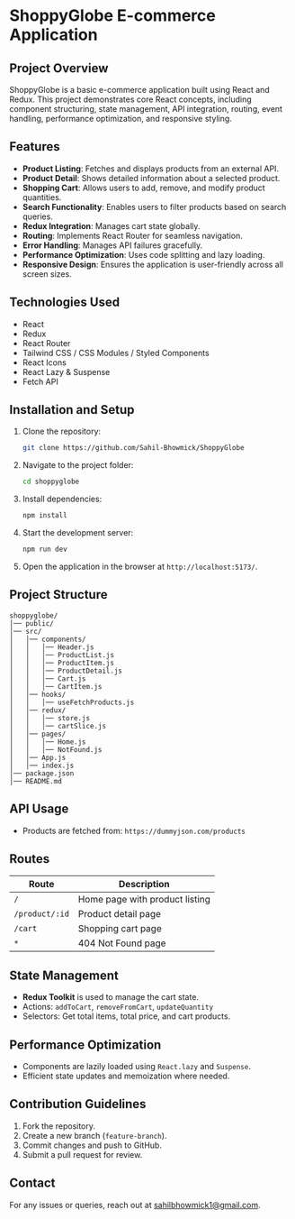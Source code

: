 # ShoppyGlobe E-commerce Application

## Project Overview

ShoppyGlobe is a basic e-commerce application built using React and Redux. This project demonstrates core React concepts, including component structuring, state management, API integration, routing, event handling, performance optimization, and responsive styling.

## Features

- **Product Listing**: Fetches and displays products from an external API.
- **Product Detail**: Shows detailed information about a selected product.
- **Shopping Cart**: Allows users to add, remove, and modify product quantities.
- **Search Functionality**: Enables users to filter products based on search queries.
- **Redux Integration**: Manages cart state globally.
- **Routing**: Implements React Router for seamless navigation.
- **Error Handling**: Manages API failures gracefully.
- **Performance Optimization**: Uses code splitting and lazy loading.
- **Responsive Design**: Ensures the application is user-friendly across all screen sizes.

## Technologies Used

- React
- Redux
- React Router
- Tailwind CSS / CSS Modules / Styled Components
- React Icons
- React Lazy & Suspense
- Fetch API

## Installation and Setup

1. Clone the repository:
   ```sh
   git clone https://github.com/Sahil-Bhowmick/ShoppyGlobe
   ```
2. Navigate to the project folder:
   ```sh
   cd shoppyglobe
   ```
3. Install dependencies:
   ```sh
   npm install
   ```
4. Start the development server:
   ```sh
   npm run dev
   ```
5. Open the application in the browser at `http://localhost:5173/`.

## Project Structure

```
shoppyglobe/
│── public/
│── src/
│   │── components/
│   │   │── Header.js
│   │   │── ProductList.js
│   │   │── ProductItem.js
│   │   │── ProductDetail.js
│   │   │── Cart.js
│   │   │── CartItem.js
│   │── hooks/
│   │   │── useFetchProducts.js
│   │── redux/
│   │   │── store.js
│   │   │── cartSlice.js
│   │── pages/
│   │   │── Home.js
│   │   │── NotFound.js
│   │── App.js
│   │── index.js
│── package.json
│── README.md
```

## API Usage

- Products are fetched from: `https://dummyjson.com/products`

## Routes

| Route          | Description                    |
| -------------- | ------------------------------ |
| `/`            | Home page with product listing |
| `/product/:id` | Product detail page            |
| `/cart`        | Shopping cart page             |
| `*`            | 404 Not Found page             |

## State Management

- **Redux Toolkit** is used to manage the cart state.
- Actions: `addToCart`, `removeFromCart`, `updateQuantity`
- Selectors: Get total items, total price, and cart products.

## Performance Optimization

- Components are lazily loaded using `React.lazy` and `Suspense`.
- Efficient state updates and memoization where needed.

## Contribution Guidelines

1. Fork the repository.
2. Create a new branch (`feature-branch`).
3. Commit changes and push to GitHub.
4. Submit a pull request for review.

## Contact

For any issues or queries, reach out at [sahilbhowmick1@gmail.com](mailto:sahilbhowmick1@gmail.com).
